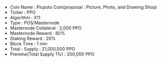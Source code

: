 
* Coin Name : Picpoto Coin(proposal : Picture, Photo, and Drawing Shop)
* Ticker : PPO
* Algorithm : X11
* Type : POS/Masternode
* Masternode Collateral : 2,000 PPO
* Masternode Reward : 80%
* Staking Reward : 20%
* Block Time : 1 min
* Total : Supply : 21,000,000 PPO
* Premine(Total Supply 1%) : 200,000 PPO

